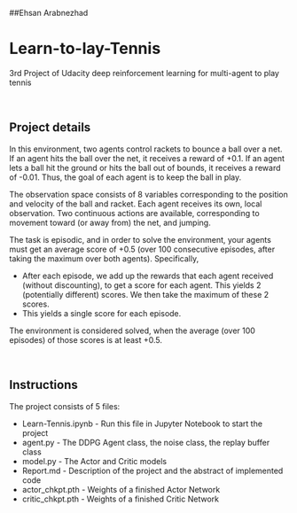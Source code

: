 
##Ehsan Arabnezhad


# Learn-to-lay-Tennis
3rd Project of Udacity deep reinforcement learning for multi-agent to play tennis 

</br>

## Project details
In this environment, two agents control rackets to bounce a ball over a net. If an agent hits the ball over the net, it receives a reward of +0.1. If an agent lets a ball hit the ground or hits the ball out of bounds, it receives a reward of -0.01. Thus, the goal of each agent is to keep the ball in play.

The observation space consists of 8 variables corresponding to the position and velocity of the ball and racket. Each agent receives its own, local observation. Two continuous actions are available, corresponding to movement toward (or away from) the net, and jumping.

The task is episodic, and in order to solve the environment, your agents must get an average score of +0.5 (over 100 consecutive episodes, after taking the maximum over both agents). Specifically,

* After each episode, we add up the rewards that each agent received (without discounting), to get a score for each agent. This yields 2 (potentially different) scores. We then take the maximum of these 2 scores.
* This yields a single score for each episode.

The environment is considered solved, when the average (over 100 episodes) of those scores is at least +0.5.


</br>

## Instructions
The project consists of 5 files:
* Learn-Tennis.ipynb - Run this file in Jupyter Notebook to start the project
* agent.py - The DDPG Agent class, the noise class, the replay buffer class
* model.py - The Actor and Critic models
* Report.md - Description of the project and the abstract of implemented code
* actor_chkpt.pth - Weights of a finished Actor Network
* critic_chkpt.pth - Weights of a finished Critic Network
